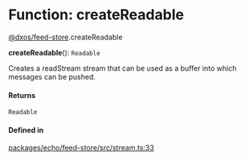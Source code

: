 # Function: createReadable

[@dxos/feed-store](../modules/dxos_feed_store.md).createReadable

**createReadable**(): `Readable`

Creates a readStream stream that can be used as a buffer into which messages can be pushed.

#### Returns

`Readable`

#### Defined in

[packages/echo/feed-store/src/stream.ts:33](https://github.com/dxos/dxos/blob/main/packages/echo/feed-store/src/stream.ts#L33)
